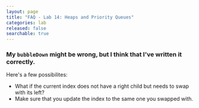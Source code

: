 ```yaml
---
layout: page
title: "FAQ - Lab 14: Heaps and Priority Queues"
categories: lab
released: false
searchable: true
---
```


### My `bubbleDown` might be wrong, but I think that I've written it correctly.

Here's a few possibilites:

- What if the current index does not have a right child but needs to swap with
  its left?
- Make sure that you update the index to the same one you swapped with.
